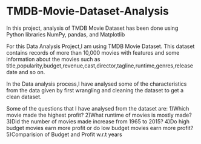 # TMDB-Movie-Dataset-Analysis
In this project, analysis of TMDB Movie Dataset has been done using Python libraries NumPy, pandas, and Matplotlib


For this Data Analysis Project,I am using TMDB Movie Dataset. This dataset contains records of more than 10,000 movies with features and some information about the movies such as title,popularity,budget,revenue,cast,director,tagline,runtime,genres,release date and so on.

In the Data analysis process,I have analysed some of the characteristics from the data given by first wrangling and cleaning the dataset to get a clean dataset.

Some of the questions that I have analysed from the dataset are: 
1)Which movie made the highest profit? 
2)What runtime of movies is mostly made? 
3)Did the number of movies made increase from 1965 to 2015? 
4)Do high budget movies earn more profit or do low budget movies earn more profit? 
5)Comparision of Budget and Profit w.r.t years
